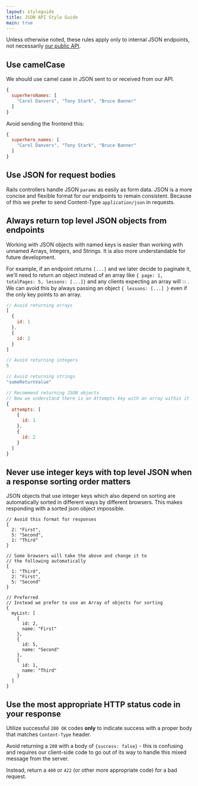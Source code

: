 ```yaml
---
layout: styleguide
title: JSON API Style Guide
main: true
---
```


Unless otherwise noted, these rules apply only to internal JSON endpoints, not necessarily [our public API](https://docs.lessonly.com).

## Use camelCase 

We should use camel case in JSON sent to or received from our API. 

```js
{ 
  superheroNames: [
    "Carol Danvers", "Tony Stark", "Bruce Banner"
  ]
}
```

Avoid sending the frontend this: 

```js
{ 
  superhero_names: [
    "Carol Danvers", "Tony Stark", "Bruce Banner"
  ]
}
```

## Use JSON for request bodies

Rails controllers handle JSON `params` as easily as form data. JSON is a more concise and flexible format for our endpoints to remain consistent. Because of this we prefer to send Content-Type `application/json` in requests.

## Always return top level JSON objects from endpoints

Working with JSON objects with named keys is easier than working with unnamed Arrays, Integers, and Strings. It is also more understandable for future development.

For example, if an endpoint returns `[...]` and we later decide to paginate it, we'll need to return an object instead of an array like `{ page: 1, totalPages: 5, lessons: [...]}` and any clients expecting an array will 💥 . We can avoid this by always passing an object `{ lessons: [...] }` even if the only key points to an array.

```js
// Avoid returning arrays
[
  {
    id: 1
  },
  {
    id: 2
  }
]

// Avoid returning integers
5

// Avoid returning strings
"someReturnValue"

// Recommend returning JSON objects
// Now we understand there is an Attempts key with an array within it
{
  attempts: [
    {
      id: 1
    },
    {
      id: 2
    }
  ]
}
```

## Never use integer keys with top level JSON when a response sorting order matters

JSON objects that use integer keys which also depend on sorting are automatically sorted in different ways by different browsers. This makes responding with a sorted json object impossible.

```
// Avoid this format for responses
{
  2: "First",
  5: "Second",
  1: "Third"
}

// Some browsers will take the above and change it to
// the following automatically
{
  1: "Third",
  2: "First",
  5: "Second"
}

// Preferred
// Instead we prefer to use an Array of objects for sorting
{
  myList: [
    {
      id: 2,
      name: "First"
    },
    {
      id: 5,
      name: "Second"
    },
    {
      id: 1,
      name: "Third"
    }
  ]
}
```

## Use the most appropriate HTTP status code in your response

Utilize successful `200 OK` codes **only** to indicate success with a proper body that matches `Content-Type` header. 

Avoid returning a `200` with a body of `{success: false}` - this is confusing and requires our client-side code to go out of its way to handle this mixed message from the server.

Instead, return a `400` or `422` (or other more appropriate code) for a bad request. 



